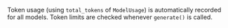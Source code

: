 Token usage (using `total_tokens` of `ModelUsage`) is automatically recorded for all models. Token limits are checked whenever `generate()` is called.
